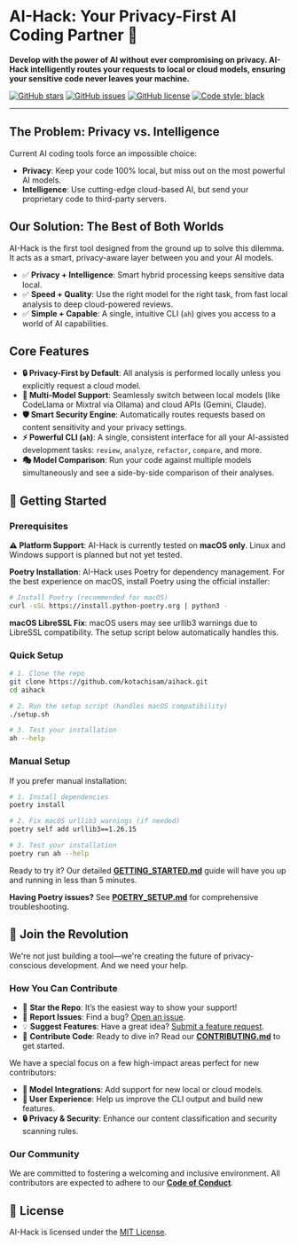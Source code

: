 # AI-Hack: Your Privacy-First AI Coding Partner 🚀

**Develop with the power of AI without ever compromising on privacy. AI-Hack intelligently routes your requests to local or cloud models, ensuring your sensitive code never leaves your machine.**

[![GitHub stars](https://img.shields.io/github/stars/kotachisam/aihack?style=social)](https://github.com/kotachisam/aihack/stargazers)
[![GitHub issues](https://img.shields.io/github/issues/kotachisam/aihack)](https://github.com/kotachisam/aihack/issues)
[![GitHub license](https://img.shields.io/github/license/kotachisam/aihack)](https://github.com/kotachisam/aihack/blob/main/LICENSE)
[![Code style: black](https://img.shields.io/badge/code%20style-black-000000.svg)](https://github.com/psf/black)

---

## The Problem: Privacy vs. Intelligence

Current AI coding tools force an impossible choice:

- **Privacy**: Keep your code 100% local, but miss out on the most powerful AI models.
- **Intelligence**: Use cutting-edge cloud-based AI, but send your proprietary code to third-party servers.

## Our Solution: The Best of Both Worlds

AI-Hack is the first tool designed from the ground up to solve this dilemma. It acts as a smart, privacy-aware layer between you and your AI models.

- ✅ **Privacy + Intelligence**: Smart hybrid processing keeps sensitive data local.
- ✅ **Speed + Quality**: Use the right model for the right task, from fast local analysis to deep cloud-powered reviews.
- ✅ **Simple + Capable**: A single, intuitive CLI (`ah`) gives you access to a world of AI capabilities.

<!-- TODO: Add a GIF demo of the interactive session or a key command -->

## Core Features

- **🔒 Privacy-First by Default**: All analysis is performed locally unless you explicitly request a cloud model.
- **🤖 Multi-Model Support**: Seamlessly switch between local models (like CodeLlama or Mixtral via Ollama) and cloud APIs (Gemini, Claude).
- **🛡️ Smart Security Engine**: Automatically routes requests based on content sensitivity and your privacy settings.
- **⚡ Powerful CLI (`ah`)**: A single, consistent interface for all your AI-assisted development tasks: `review`, `analyze`, `refactor`, `compare`, and more.
- **🎭 Model Comparison**: Run your code against multiple models simultaneously and see a side-by-side comparison of their analyses.

## 🚀 Getting Started

### Prerequisites

**⚠️ Platform Support**: AI-Hack is currently tested on **macOS only**. Linux and Windows support is planned but not yet tested.

**Poetry Installation**: AI-Hack uses Poetry for dependency management. For the best experience on macOS, install Poetry using the official installer:

```bash
# Install Poetry (recommended for macOS)
curl -sSL https://install.python-poetry.org | python3 -
```

**macOS LibreSSL Fix**: macOS users may see urllib3 warnings due to LibreSSL compatibility. The setup script below automatically handles this.

### Quick Setup

```bash
# 1. Clone the repo
git clone https://github.com/kotachisam/aihack.git
cd aihack

# 2. Run the setup script (handles macOS compatibility)
./setup.sh

# 3. Test your installation
ah --help
```

### Manual Setup

If you prefer manual installation:

```bash
# 1. Install dependencies
poetry install

# 2. Fix macOS urllib3 warnings (if needed)
poetry self add urllib3==1.26.15

# 3. Test your installation
poetry run ah --help
```

Ready to try it? Our detailed **[GETTING_STARTED.md](GETTING_STARTED.md)** guide will have you up and running in less than 5 minutes.

**Having Poetry issues?** See **[POETRY_SETUP.md](POETRY_SETUP.md)** for comprehensive troubleshooting.

## 🤝 Join the Revolution

We're not just building a tool—we're creating the future of privacy-conscious development. And we need your help.

### How You Can Contribute

- 🌟 **Star the Repo**: It’s the easiest way to show your support!
- 🐛 **Report Issues**: Find a bug? [Open an issue](https://github.com/kotachisam/aihack/issues).
- 💡 **Suggest Features**: Have a great idea? [Submit a feature request](https://github.com/kotachisam/aihack/issues/new?assignees=&labels=enhancement%2C+needs-triage&template=feature_request.yml&title=%5BFeature%5D%3A+).
- 🔧 **Contribute Code**: Ready to dive in? Read our **[CONTRIBUTING.md](CONTRIBUTING.md)** to get started.

We have a special focus on a few high-impact areas perfect for new contributors:

- **🤖 Model Integrations**: Add support for new local or cloud models.
- **🎨 User Experience**: Help us improve the CLI output and build new features.
- **🔒 Privacy & Security**: Enhance our content classification and security scanning rules.

### Our Community

We are committed to fostering a welcoming and inclusive environment. All contributors are expected to adhere to our **[Code of Conduct](CODE_OF_CONDUCT.md)**.

## 📜 License

AI-Hack is licensed under the [MIT License](LICENSE).
